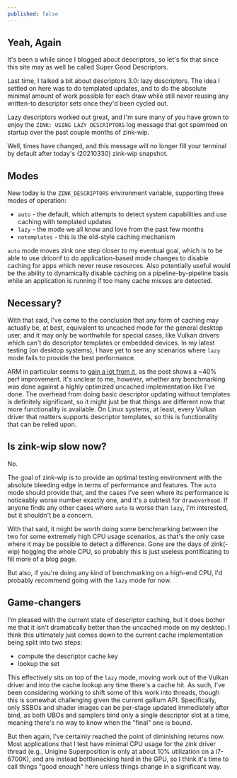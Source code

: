 ```yaml
---
published: false
---
```

## Yeah, Again

It's been a while since I blogged about descriptors, so let's fix that since this site may as well be called Super Good Descriptors.

Last time, I talked a bit about descriptors 3.0: lazy descriptors. The idea I settled on here was to do templated updates, and to do the absolute minimal amount of work possible for each draw while still never reusing any written-to descriptor sets once they'd been cycled out.

Lazy descriptors worked out great, and I'm sure many of you have grown to enjoy the `ZINK: USING LAZY DESCRIPTORS` log message that got spammed on startup over the past couple months of zink-wip.

Well, times have changed, and this message will no longer fill your terminal by default after today's (20210330) zink-wip snapshot.

## Modes
New today is the `ZINK_DESCRIPTORS` environment variable, supporting three modes of operation:
* `auto` - the default, which attempts to detect system capabilities and use caching with templated updates
* `lazy` - the mode we all know and love from the past few months
* `notemplates` - this is the old-style caching mechanism

`auto` mode moves zink one step closer to my eventual goal, which is to be able to use driconf to do application-based mode changes to disable caching for apps which never reuse resources. Also potentially useful would be the ability to dynamically disable caching on a pipeline-by-pipeline basis while an application is running if too many cache misses are detected.

## Necessary?
With that said, I've come to the conclusion that any form of caching may actually be, at best, equivalent to uncached mode for the general desktop user, and it may only be worthwhile for special cases, like Vulkan drivers which can't do descriptor templates or embedded devices. In my latest testing (on desktop systems), I have yet to see any scenarios where `lazy` mode fails to provide the best performance.

ARM in particular seems to [gain a lot from it](https://community.arm.com/developer/tools-software/graphics/b/blog/posts/vulkan-descriptor-and-buffer-management), as the post shows a ~40% perf improvement. It's unclear to me, however, whether any benchmarking was done against a highly optimized uncached implementation like I've done. The overhead from doing basic descriptor updating without templates is definitely significant, so it might just be that things are different now that more functionality is available. On Linux systems, at least, every Vulkan driver that matters supports descriptor templates, so this is functionality that can be relied upon.

## Is zink-wip slow now?
No.

The goal of zink-wip is to provide an optimal testing environment with the absolute bleeding edge in terms of performance and features. The `auto` mode should provide that, and the cases I've seen where its performance is noticeably worse number exactly one, and it's a subtest for `drawoverhead`. If anyone finds any other cases where `auto` is worse than `lazy`, I'm interested, but it shouldn't be a concern.

With that said, it might be worth doing some benchmarking between the two for some extremely high CPU usage scenarios, as that's the only case where it may be possible to detect a difference. Gone are the days of zink(-wip) hogging the whole CPU, so probably this is just useless pontificating to fill more of a blog page.

But also, if you're doing any kind of benchmarking on a high-end CPU, I'd probably recommend going with the `lazy` mode for now.

## Game-changers
I'm pleased with the current state of descriptor caching, but it does bother me that it isn't dramatically better than the uncached mode on my desktop. I think this ultimately just comes down to the current cache implementation being split into two steps:
* compute the descriptor cache key
* lookup the set

This effectively sits on top of the `lazy` mode, moving work out of the Vulkan driver and into the cache lookup any time there's a cache hit. As such, I've been considering working to shift some of this work into threads, though this is somewhat challenging given the current gallium API. Specifically, only SSBOs and shader images can be per-stage updated immediately after bind, as both UBOs and samplers bind only a single descriptor slot at a time, meaning there's no way to know when the "final" one is bound.

But then again, I've certainly reached the point of diminishing returns now. Most applications that I test have minimal CPU usage for the zink driver thread (e.g., Unigine Superposition is only at about 10% utilization on a i7-6700K), and are instead bottlenecking hard in the GPU, so I think it's time to call things "good enough" here unless things change in a significant way.